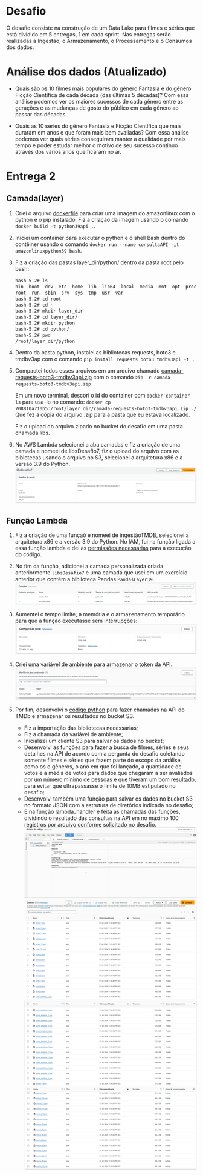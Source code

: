 # Desafio

O desafio consiste na construção de um Data Lake para filmes e séries que está dividido em 5 entregas, 1 em cada sprint. Nas entregas serão realizadas a Ingestão, o Armazenamento, o Processamento e o Consumos dos dados.


# Análise dos dados (Atualizado)

- Quais são os 10 filmes mais populares do gênero Fantasia e do gênero Ficção Científica de cada década (das últimas 5 décadas)?
    Com essa análise podemos ver os maiores sucessos de cada gênero entre as gerações e as mudanças de gosto do público em cada gênero ao passar das décadas.

- Quais as 10 séries do gênero Fantasia e Ficção Científica que mais duraram em anos e que foram mais bem avaliadas?
    Com essa análise podemos ver quais séries conseguiram manter a qualidade por mais tempo e poder estudar melhor o motivo de seu sucesso continuo através dos vários anos que ficaram no ar.


# Entrega 2

## Camada(layer)

1. Criei o arquivo [dockerfile](../Desafio/etapa-1/dockerfile) para criar uma imagem do amazonlinux com o python e o pip instalado. Fiz a criação da imagem usando o comando ```docker build -t python39api .```.


2. Iniciei um container para executar o python e o shell Bash dentro do contêiner usando o comando ```docker run --name consultaAPI -it amazonlinuxpython39 bash```.


3. Fiz a criação das pastas layer_dir/python/ dentro da pasta root pelo bash:
    ```
    bash-5.2# ls
    bin  boot  dev  etc  home  lib  lib64  local  media  mnt  opt  proc  root  run  sbin  srv  sys  tmp  usr  var
    bash-5.2# cd root
    bash-5.2# cd ~ 
    bash-5.2# mkdir layer_dir
    bash-5.2# cd layer_dir/
    bash-5.2# mkdir python
    bash-5.2# cd python/
    bash-5.2# pwd
    /root/layer_dir/python
    ```


4. Dentro da pasta python, instalei as bibliotecas requests, boto3 e tmdbv3ap com o comando ```pip install requests boto3 tmdbv3api -t .```


5. Compactei todos esses arquivos em um arquivo chamado [camada-requests-boto3-tmdbv3api.zip](../Desafio/etapa-1/camada-requests-boto3-tmdbv3api.zip) com o comando ```zip -r camada-requests-boto3-tmdbv3api.zip .```

    Em um novo terminal, descori o id do container com ```docker container ls``` para usa-lo no comando:
    ```docker cp 708810a710b5:/root/layer_dir/camada-requests-boto3-tmdbv3api.zip ./```
    Que fez a cópia do arquivo .zip para a pasta que eu estava localizado.

    Fiz o upload do arquivo zipado no bucket do desafio em uma pasta chamada libs.


6. No AWS Lambda selecionei a aba camadas e fiz a criação de uma camada e nomeei de libsDesafio7, fiz o upload do arquivo com as biblotecas usando o arquivo no S3, selecionei a arquitetura x86 e a versão 3.9 do Python.
    ![Camada criada](../Desafio/etapa-1/evidencias/Screenshot_611.png)


## Função Lambda

1. Fiz a criação de uma funçaõ e nomeei de ingestãoTMDB, selecionei a arquitetura x86 e a versão 3.9 do Python. No IAM, fui na função ligada a essa função lambda e dei as [permissões necessárias](../Desafio/etapa-1/Permissao-IngestaoTMDB%20.json) para a execução do código.


2. No fim da função, adicionei a camada personalizada criada anteriormente ```libsDesafio7``` e uma camada que usei em um exercício anterior que contém a biblioteca Pandas ```PandasLayer39```.
![Camadas adicionadas](../Desafio/etapa-1/evidencias/Screenshot_612.png)


3. Aumentei o tempo limite, a memória e o armazenamento temporário para que a função executasse sem interrupções:
![Configuração Geral](../Desafio/etapa-1/evidencias/Screenshot_613.png)


4. Criei uma variável de ambiente para armazenar o token da API.
![Variáveis de ambiente](../Desafio/etapa-1/evidencias/Screenshot_614.png)


5. Por fim, desenvolvi o [código python](../Desafio/etapa-1/lambda_function.py) para fazer chamadas na API do TMDb e armazenar os resultados no bucket S3.
    - Fiz a importação das bibliotecas necessárias;
    - Fiz a chamada da variável de ambiente;
    - Inicializei um cliente S3 para salvar os dados no bucket;
    - Desenvolvi as funções para fazer a busca de filmes, séries e seus detalhes na API de acordo com a pergunta do desafio coletando somente filmes e séries que fazem parte do escopo da análise, como os o gêneros, o ano em que foi lançado, a quantidade de votos e a média de votos para dados que chegaram a ser avaliados por um número mínimo de pessoas e que tiveram um bom resultado, para evitar que ultrapassasse o limite de 10MB estipulado no desafio;
    - Desenvolvi também uma função para salvar os dados no bucket S3 no formato JSON com a estrutura de diretórios indicada no desafio;
    - E na função lambda_handler é feita as chamadas das funções, dividindo o resultado das consultas na API em no máximo 100 registros por arquivo conforme solicitado no desafio.
    ![Código executado](../Desafio/etapa-1/evidencias/Screenshot_618.png)
    ![Resultado da execução](../Desafio/etapa-1/evidencias/Screenshot_615.png)
    ![Resultado da execução](../Desafio/etapa-1/evidencias/Screenshot_616.png)
    ![Resultado da execução](../Desafio/etapa-1/evidencias/Screenshot_617.png)
